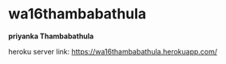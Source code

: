 # wa16thambabathula
**priyanka Thambabathula**

heroku server link: https://wa16thambabathula.herokuapp.com/
